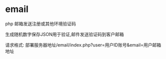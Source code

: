 # email
php 邮箱发送注册或其他环境验证码

生成随机数字保存JSON用于验证,邮件发送验证码到客户邮箱

请求格式:  部署服务器地址/email/index.php?user=用户ID账号&email=用户邮箱地址
